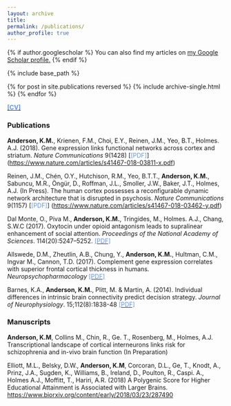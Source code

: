 ```yaml
---
layout: archive
title: 
permalink: /publications/
author_profile: true
---
```


{% if author.googlescholar %}
  You can also find my articles on <u><a href="{{author.googlescholar}}">my Google Scholar profile</a>.</u>
{% endif %}

{% include base_path %}

{% for post in site.publications reversed %}
  {% include archive-single.html %}
{% endfor %}

[<span style="color:CornflowerBlue">**[CV]**</span>](https://drive.google.com/file/d/1KRrMkxyOKGomH68JLicfbC6nJJn3tp18/view?usp=sharing)


### Publications
**Anderson, K.M.**, Krienen, F.M., Choi, E.Y., Reinen, J.M., Yeo, B.T., Holmes. A.J. (2018). Gene expression links functional networks across cortex and striatum. *Nature Communications* 9(1428) [<span style="color:CornflowerBlue">[PDF]</span>] (https://www.nature.com/articles/s41467-018-03811-x.pdf)

Reinen, J.M., Chén, O.Y., Hutchison, R.M., Yeo, B.T.T., **Anderson, K.M.**, Sabuncu, M.R., Öngür, D., Roffman, J.L., Smoller, J.W., Baker, J.T., Holmes, A.J. (In Press). The human cortex possesses a reconfigurable dynamic network architecture that is disrupted in psychosis. *Nature Communications* 9(1157) [<span style="color:CornflowerBlue">[PDF]</span>] (https://www.nature.com/articles/s41467-018-03462-y.pdf)

Dal Monte, O., Piva M., **Anderson, K.M.**, Tringides, M., Holmes. A.J., Chang, S.W.C (2017). Oxytocin under opioid antagonism leads to supralinear enhancement of social attention. *Proceedings of the National Academy of Sciences*. 114(20):5247–5252.  [<span style="color:CornflowerBlue">[PDF]</span>](https://drive.google.com/file/d/16epXmSD4h4MgzZbYdVHkjYpf1EV9rb0B/view?usp=sharing)

Allswede, D.M., Zheutlin, A.B., Chung, Y., **Anderson, K.M.**, Hultman, C.M., Ingvar M., Cannon, T.D. (2017). Complement gene expression correlates with superior frontal cortical thickness in humans. *Neuropsychopharmacology*  [<span style="color:CornflowerBlue">[PDF]</span>](https://drive.google.com/file/d/11fvIaetNyoK-wh4WX6XxNaMSy8WZ_BgH/view?usp=sharing)

Barnes, K.A., **Anderson, K.M.**, Plitt, M. & Martin, A. (2014). Individual differences in intrinsic brain connectivity predict decision strategy. *Journal of Neurophysiology*. 15;112(8):1838-48  [<span style="color:CornflowerBlue">[PDF]</span>](https://drive.google.com/file/d/13FHVNHbipSNIzrBR_w68AoLH823pA4qD/view?usp=sharing)


### Manuscripts
**Anderson, K.M**, Collins M., Chin, R., Ge. T., Rosenberg, M., Holmes, A.J. Transcriptional landscape of cortical interneurons links risk for schizophrenia and in-vivo brain function (In Preparation)

Elliott, M.L., Belsky, D.W., **Anderson, K.M**, Corcoran, D.L., Ge, T., Knodt, A., Prinz, J.A., Sugden, K., Williams, B., Ireland, D., Poulton, R., Caspi. A., Holmes A.J., Moffitt, T., Hariri, A.R. (2018) A Polygenic Score for Higher Educational Attainment is Associated with Larger Brains. https://www.biorxiv.org/content/early/2018/03/23/287490


<br />






